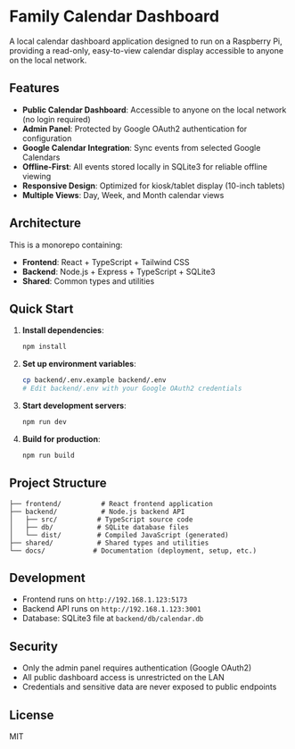 # Family Calendar Dashboard

A local calendar dashboard application designed to run on a Raspberry Pi, providing a read-only, easy-to-view calendar display accessible to anyone on the local network.

## Features

- **Public Calendar Dashboard**: Accessible to anyone on the local network (no login required)
- **Admin Panel**: Protected by Google OAuth2 authentication for configuration
- **Google Calendar Integration**: Sync events from selected Google Calendars
- **Offline-First**: All events stored locally in SQLite3 for reliable offline viewing
- **Responsive Design**: Optimized for kiosk/tablet display (10-inch tablets)
- **Multiple Views**: Day, Week, and Month calendar views

## Architecture

This is a monorepo containing:

- **Frontend**: React + TypeScript + Tailwind CSS
- **Backend**: Node.js + Express + TypeScript + SQLite3
- **Shared**: Common types and utilities

## Quick Start

1. **Install dependencies**:
   ```bash
   npm install
   ```

2. **Set up environment variables**:
   ```bash
   cp backend/.env.example backend/.env
   # Edit backend/.env with your Google OAuth2 credentials
   ```

3. **Start development servers**:
   ```bash
   npm run dev
   ```

4. **Build for production**:
   ```bash
   npm run build
   ```

## Project Structure

```
├── frontend/          # React frontend application
├── backend/           # Node.js backend API
│   ├── src/          # TypeScript source code
│   ├── db/           # SQLite database files
│   └── dist/         # Compiled JavaScript (generated)
├── shared/           # Shared types and utilities
└── docs/            # Documentation (deployment, setup, etc.)
```

## Development

- Frontend runs on `http://192.168.1.123:5173`
- Backend API runs on `http://192.168.1.123:3001`
- Database: SQLite3 file at `backend/db/calendar.db`

## Security

- Only the admin panel requires authentication (Google OAuth2)
- All public dashboard access is unrestricted on the LAN
- Credentials and sensitive data are never exposed to public endpoints

## License

MIT
